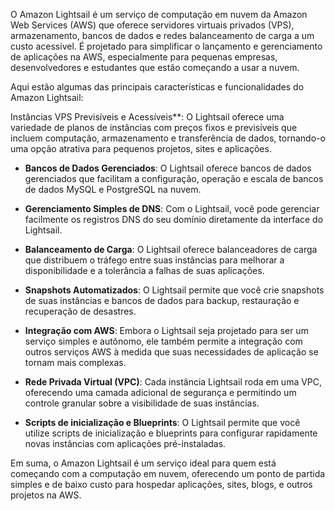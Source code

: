 O Amazon Lightsail é um serviço de computação em nuvem da Amazon Web Services (AWS) que oferece servidores virtuais privados (VPS), armazenamento, bancos de dados e redes balanceamento de carga a um custo acessível. É projetado para simplificar o lançamento e gerenciamento de aplicações na AWS, especialmente para pequenas empresas, desenvolvedores e estudantes que estão começando a usar a nuvem.

Aqui estão algumas das principais características e funcionalidades do Amazon Lightsail:



Instâncias VPS Previsíveis e Acessíveis**: O Lightsail oferece uma variedade de planos de instâncias com preços fixos e previsíveis que incluem computação, armazenamento e transferência de dados, tornando-o uma opção atrativa para pequenos projetos, sites e aplicações.

- **Bancos de Dados Gerenciados**: O Lightsail oferece bancos de dados gerenciados que facilitam a configuração, operação e escala de bancos de dados MySQL e PostgreSQL na nuvem.

- **Gerenciamento Simples de DNS**: Com o Lightsail, você pode gerenciar facilmente os registros DNS do seu domínio diretamente da interface do Lightsail.

- **Balanceamento de Carga**: O Lightsail oferece balanceadores de carga que distribuem o tráfego entre suas instâncias para melhorar a disponibilidade e a tolerância a falhas de suas aplicações.

- **Snapshots Automatizados**: O Lightsail permite que você crie snapshots de suas instâncias e bancos de dados para backup, restauração e recuperação de desastres.

- **Integração com AWS**: Embora o Lightsail seja projetado para ser um serviço simples e autônomo, ele também permite a integração com outros serviços AWS à medida que suas necessidades de aplicação se tornam mais complexas.

- **Rede Privada Virtual (VPC)**: Cada instância Lightsail roda em uma VPC, oferecendo uma camada adicional de segurança e permitindo um controle granular sobre a visibilidade de suas instâncias.

- **Scripts de inicialização e Blueprints**: O Lightsail permite que você utilize scripts de inicialização e blueprints para configurar rapidamente novas instâncias com aplicações pré-instaladas.

Em suma, o Amazon Lightsail é um serviço ideal para quem está começando com a computação em nuvem, oferecendo um ponto de partida simples e de baixo custo para hospedar aplicações, sites, blogs, e outros projetos na AWS.